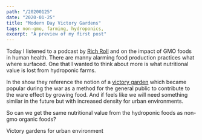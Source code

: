 ```yaml
---
path: "/20200125"
date: "2020-01-25"
title: "Modern Day Victory Gardens"
tags: non-gmo, farming, hydroponics,
excerpt: "A preview of my first post"
---
```


Today I listened to a podcast by [Rich Roll](  ) and [ ](  ) on the impact of GMO foods in human health. There are manny alarming food production practices what where surfaced. One that I wanted to think about more is what nutritional value is lost from hydroponic farms. 

In the show they reference the notion of a [victory garden](  ) which became popular during the war as a method for the general public to contribute to the ware effect by growing food. And if feels like we will need something similar in the future but with increased density for urban environments. 

So can we get the same nutritional value from the hydroponic foods as non-gmo organic foods?




Victory gardens for urban environment 